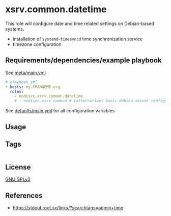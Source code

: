 # xsrv.common.datetime

This role will configure date and time related settings on Debian-based systems.

- installation of `systemd-timesyncd` time synchronization service
- timezone configuration


## Requirements/dependencies/example playbook

See [meta/main.yml](meta/main.yml)

```yaml
# playbook.yml
- hosts: my.CHANGEME.org
  roles:
    - nodiscc.xsrv.common.datetime
    # - nodiscc.xsrv.common # (alternative) basic debian server configuration including datetime
```

See [defaults/main.yml](defaults/main.yml) for all configuration variables


## Usage


## Tags

<!--BEGIN TAGS LIST-->
```
```
<!--END TAGS LIST-->


## License

[GNU GPLv3](../../LICENSE)


## References

- https://stdout.root.sx/links/?searchtags=admin+time
